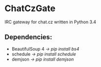 ChatCzGate
==========
IRC gateway for chat.cz written in Python 3.4

Dependencies:
-------------
- BeautifulSoup 4 *-> pip install bs4*
- schedule *-> pip install schedule*
- demjson *-> pip install demjson*
